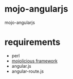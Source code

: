 # mojo-angularjs
mojo-angularjs

# requirements
- perl
- [mojolicious framework](https://mojolicious.org)
- angular.js
- angular-route.js
